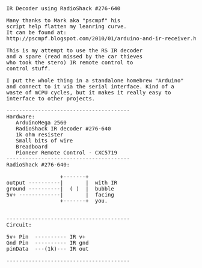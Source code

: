 <pre>
IR Decoder using RadioShack #276-640

Many thanks to Mark aka "pscmpf" his
script help flatten my leanring curve.
It can be found at:
http://pscmpf.blogspot.com/2010/01/arduino-and-ir-receiver.html

This is my attempt to use the RS IR decoder
and a spare (read missed by the car thieves
who took the stero) IR remote control to 
control stuff.

I put the whole thing in a standalone homebrew "Arduino"
and connect to it via the serial interface. Kind of a 
waste of mCPU cycles, but it makes it really easy to 
interface to other projects.

---------------------------------------
Hardware:
   ArduinoMega 2560
   RadioShack IR decoder #276-640
   1k ohm resister
   Small bits of wire
   Breadboard
   Pioneer Remote Control - CXC5719
---------------------------------------
RadioShack #276-640:
                 
                 +-------+
output ----------|       |  with IR
ground ----------|  ( )  |  bubble
5v+ -------------|       |  facing
                 +-------+  you.
                 

---------------------------------------
Circuit:

5v+ Pin  ---------- IR v+
Gnd Pin  ---------- IR gnd
pinData  ---(1k)--- IR out   

---------------------------------------


</pre>
